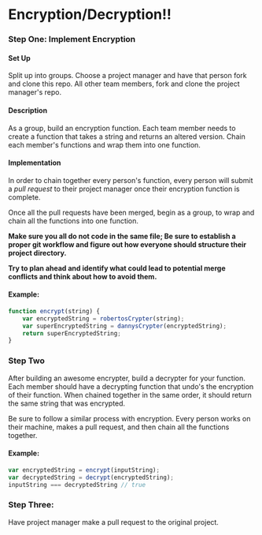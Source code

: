 # Encryption/Decryption!!

### Step One: Implement Encryption

#### Set Up
Split up into groups.
Choose a project manager and have that person fork and clone this repo.
All other team members, fork and clone the project manager's repo.

#### Description
As a group, build an encryption function. Each team member needs to create a function that takes a string and returns an altered version. Chain each member's functions and wrap them into one function.

#### Implementation
In order to chain together every person's function, every person will submit a *pull request* to their project manager once their encryption function is complete.

Once all the pull requests have been merged, begin as a group, to wrap and chain all the functions into one function.

**Make sure you all do not code in the same file; Be sure to establish a proper git workflow and figure out how everyone should structure their project directory.**

**Try to plan ahead and identify what could lead to potential merge conflicts and think about how to avoid them.**



#### Example:

```js
function encrypt(string) {
	var encryptedString = robertosCrypter(string);
	var superEncryptedString = dannysCrypter(encryptedString);
	return superEncryptedString;
}
```

### Step Two

After building an awesome encrypter, build a decrypter for your function. Each member should have a decrypting function that undo's the encryption of their function. When chained together in the same order, it should return the same string that was encrypted.

Be sure to follow a similar process with encryption. Every person works on their machine, makes a pull request, and then chain all the functions together.

#### Example:

```js
var encryptedString = encrypt(inputString);
var decryptedString = decrypt(encryptedString);
inputString === decryptedString // true
```


### Step Three:

Have project manager make a pull request to the original project.
